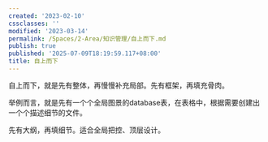 ```yaml
---
created: '2023-02-10'
cssclasses: ''
modified: '2023-03-14'
permalink: /Spaces/2-Area/知识管理/自上而下.md
publish: true
published: '2025-07-09T18:19:59.117+08:00'
title: 自上而下
---
```

自上而下，就是先有整体，再慢慢补充局部。先有框架，再填充骨肉。

举例而言，就是先有一个个全局图景的database表，在表格中，根据需要创建出一个个描述细节的文件。

先有大纲，再填细节。适合全局把控、顶层设计。